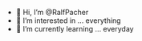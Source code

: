 - 👋 Hi, I’m @RalfPacher
- 👀 I’m interested in ... everything
- 🌱 I’m currently learning ... everyday 


